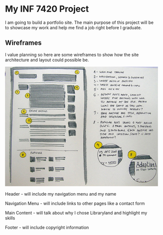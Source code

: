 # My INF 7420 Project

I am going to build a portfolio site. The main purpose of this project will be to showcase my work and help me find a job right before I graduate.

## Wireframes

I value planning so here are some wireframes to show how the site architecture and layout could possible be.

![Wireframe of the Landing Page](wireframes/wireframe-sketch.jpg)

Header - will include my navigation menu and my name

Navigation Menu - will include links to other pages like a contact form

Main Content - will talk about why I chose Libraryland and highlight my skills

Footer - will include copyright information
